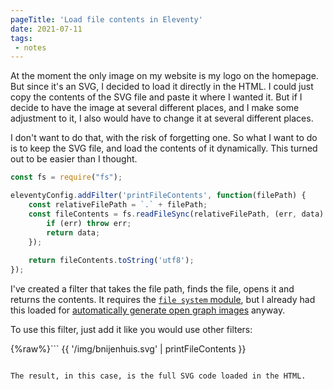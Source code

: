 ```yaml
---
pageTitle: 'Load file contents in Eleventy'
date: 2021-07-11
tags:
 - notes
---
```

At the moment the only image on my website is my logo on the homepage. But since it's an SVG, I decided to load it directly in the HTML. I could just copy the contents of the SVG file and paste it where I wanted it. But if I decide to have the image at several different places, and I make some adjustment to it, I also would have to change it at several different places. 

I don't want to do that, with the risk of forgetting one. So what I want to do is to keep the SVG file, and load the contents of it dynamically. This turned out to be easier than I thought.

``` javascript
const fs = require("fs");

eleventyConfig.addFilter('printFileContents', function(filePath) {
    const relativeFilePath = `.` + filePath;
    const fileContents = fs.readFileSync(relativeFilePath, (err, data) => {
        if (err) throw err;
        return data;
    });
    
    return fileContents.toString('utf8');
});
```

I've created a filter that takes the file path, finds the file, opens it and returns the contents. It requires the [`file system` module](https://nodejs.org/api/fs.html), but I already had this loaded for [automatically generate open graph images](https://bnijenhuis.nl/notes/2021-05-10-automatically-generate-open-graph-images-in-eleventy/) anyway.

To use this filter, just add it like you would use other filters:

{%raw%}```
{{ '/img/bnijenhuis.svg' | printFileContents }}
```{%endraw%}

The result, in this case, is the full SVG code loaded in the HTML.